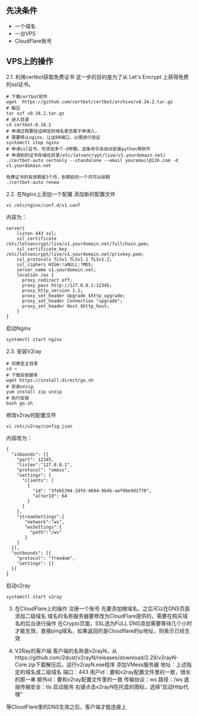 ## 先决条件
* 一个域名
* 一台VPS
* CloudFlare账号


##  VPS上的操作
2.1. 利用certbot获取免费证书
这一步的目的是为了从 Let's Encrypt 上获得免费的ssl证书。

```
# 下载certbot软件
wget  https://github.com/certbot/certbot/archive/v0.34.2.tar.gz
# 解压
tar xzf v0.34.2.tar.gz
# 进入目录
cd certbot-0.34.2
# 申请过程要验证绑定的域名是否属于申请人，
# 需要停止nginx，让出80端口，以便进行验证
systemctl stop nginx
# 申请ssl证书，可添加多个-d参数。这条命令会自动安装python等软件
# 申请到的证书存储在目录/etc/letsencrypt/live/v1.yourdomain.net/
./certbot-auto certonly --standalone --email youremail@126.com -d v1.yourdomain.net

免费证书的有效期是3个月，到期前的一个月可以续期
./certbot-auto renew

```

2.2. 在Nginx上添加一个配置
添加新的配置文件

```
vi /etc/nginx/conf.d/v1.conf
```

内容为：

```
server{
    listen 443 ssl;
    ssl_certificate /etc/letsencrypt/live/v1.yourdomain.net/fullchain.pem;
    ssl_certificate_key /etc/letsencrypt/live/v1.yourdomain.net/privkey.pem;
    ssl_protocols TLSv1 TLSv1.1 TLSv1.2;
    ssl_ciphers HIGH:!aNULL:!MD5;
    server_name v1.yourdomain.net;
    location /ws {
      proxy_redirect off;
      proxy_pass http://127.0.0.1:12345;
      proxy_http_version 1.1;
      proxy_set_header Upgrade $http_upgrade;
      proxy_set_header Connection "upgrade";
      proxy_set_header Host $http_host;
    }
}

```
启动Nginx

```
systemctl start nginx
```

2.3. 安装V2ray

```
# 切换至主目录
cd ~
# 下载安装脚本
wget https://install.direct/go.sh
# 安装unzip
yum install zip unzip
# 执行安装
bash go.sh
```


修改v2ray的配置文件

```
vi /etc/v2ray/config.json
```

内容改为：

```
{
  "inbounds": [{
    "port": 12345,
    "listen":"127.0.0.1",
    "protocol": "vmess",
    "settings": {
      "clients": [
        {
          "id": "3feb5394-2dfd-4604-9b4b-aef9be9d1f70",
          "alterId": 64
        }
      ]
    },
    "streamSettings":{
       "network":"ws",
       "wsSettings":{
         "path":"/ws"
       }
    }
  }],
  "outbounds": [{
    "protocol": "freedom",
    "settings": {}
  }]
}

```

启动v2ray

```
systemctl start v2ray
```

3. 在CloudFlare上的操作
注册一个账号
先要添加根域名，之后可以在DNS页面添加二级域名
域名的名称服务器要修改为CloudFlare提供的，需要在购买域名的后台进行操作
在Crypto页面，SSL选为FULL
DNS添加需要等待几个小时才能生效，直接ping域名，如果返回的是Cloudflare的ip地址，则表示已经生效

4. V2Ray的客户端
客户端的名称是v2rayN，从https://github.com/2dust/v2rayN/releases/download/2.29/v2rayN-Core.zip下载解压后，运行v2rayN.exe程序
添加VMess服务器
地址：上述指定的域名或二级域名
端口：443
用户id：要和v2ray配置文件里的一致，很长的那一串
额外id：要和v2ray配置文件里的一致
传输协议：ws
路径：/ws
底层传输安全：tls
启动服务
右键点击v2rayN在托盘的图标，选择“启动Http代理”

等CloudFlare里的DNS生效之后，客户端才能连接上